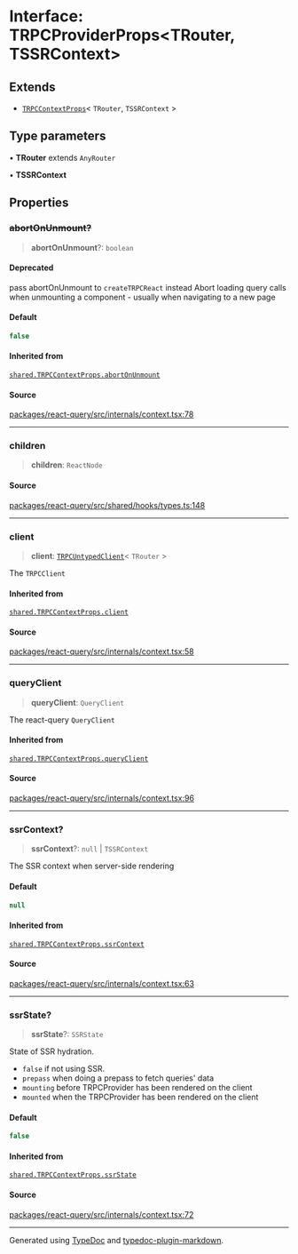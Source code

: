 # Interface: TRPCProviderProps\<TRouter, TSSRContext\>

## Extends

- [`TRPCContextProps`](TRPCContextProps.md)\< `TRouter`, `TSSRContext` \>

## Type parameters

• **TRouter** extends `AnyRouter`

• **TSSRContext**

## Properties

### ~~abortOnUnmount?~~

> **abortOnUnmount**?: `boolean`

#### Deprecated

pass abortOnUnmount to `createTRPCReact` instead
Abort loading query calls when unmounting a component - usually when navigating to a new page

#### Default

```ts
false
```

#### Inherited from

[`shared.TRPCContextProps.abortOnUnmount`](TRPCContextProps.md#abortonunmount)

#### Source

[packages/react-query/src/internals/context.tsx:78](https://github.com/trpc/trpc/blob/caccce64/packages/react-query/src/internals/context.tsx#L78)

***

### children

> **children**: `ReactNode`

#### Source

[packages/react-query/src/shared/hooks/types.ts:148](https://github.com/trpc/trpc/blob/caccce64/packages/react-query/src/shared/hooks/types.ts#L148)

***

### client

> **client**: [`TRPCUntypedClient`](../../index/classes/TRPCUntypedClient.md)\< `TRouter` \>

The `TRPCClient`

#### Inherited from

[`shared.TRPCContextProps.client`](TRPCContextProps.md#client)

#### Source

[packages/react-query/src/internals/context.tsx:58](https://github.com/trpc/trpc/blob/caccce64/packages/react-query/src/internals/context.tsx#L58)

***

### queryClient

> **queryClient**: `QueryClient`

The react-query `QueryClient`

#### Inherited from

[`shared.TRPCContextProps.queryClient`](TRPCContextProps.md#queryclient)

#### Source

[packages/react-query/src/internals/context.tsx:96](https://github.com/trpc/trpc/blob/caccce64/packages/react-query/src/internals/context.tsx#L96)

***

### ssrContext?

> **ssrContext**?: `null` \| `TSSRContext`

The SSR context when server-side rendering

#### Default

```ts
null
```

#### Inherited from

[`shared.TRPCContextProps.ssrContext`](TRPCContextProps.md#ssrcontext)

#### Source

[packages/react-query/src/internals/context.tsx:63](https://github.com/trpc/trpc/blob/caccce64/packages/react-query/src/internals/context.tsx#L63)

***

### ssrState?

> **ssrState**?: `SSRState`

State of SSR hydration.
- `false` if not using SSR.
- `prepass` when doing a prepass to fetch queries' data
- `mounting` before TRPCProvider has been rendered on the client
- `mounted` when the TRPCProvider has been rendered on the client

#### Default

```ts
false
```

#### Inherited from

[`shared.TRPCContextProps.ssrState`](TRPCContextProps.md#ssrstate)

#### Source

[packages/react-query/src/internals/context.tsx:72](https://github.com/trpc/trpc/blob/caccce64/packages/react-query/src/internals/context.tsx#L72)

***

Generated using [TypeDoc](https://typedoc.org) and [typedoc-plugin-markdown](https://typedoc-plugin-markdown.org).
